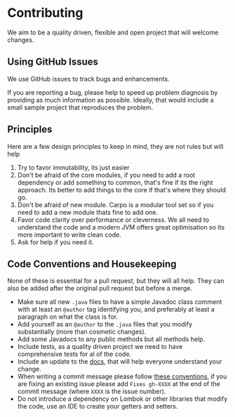 # Contributing

We aim to be a quality driven, flexible and open project that will welcome changes. 

## Using GitHub Issues

We use GitHub issues to track bugs and enhancements.

If you are reporting a bug, please help to speed up problem diagnosis by providing as
much information as possible. Ideally, that would include a small sample project that
reproduces the problem.

## Principles

Here are a few design principles to keep in mind, they are not rules but will help

1. Try to favor immutability, its just easier
2. Don't be afraid of the core modules, if you need to add a root dependency or add something to common, that's fine if its the right approach. Its better to add things to the core if that's where they should go.
3. Don't be afraid of new module. Carpo is a modular tool set so if you need to add a new module thats fine to add one.
4. Favor code clarity over performance or cleverness. We all need to understand the code and a modern JVM offers great optimisation so its more important to write clean code.
5. Ask for help if you need it.

## Code Conventions and Housekeeping

None of these is essential for a pull request, but they will all help.  They can also be
added after the original pull request but before a merge.

* Make sure all new `.java` files to have a simple Javadoc class comment with at least an
  `@author` tag identifying you, and preferably at least a paragraph on what the class is
  for.
* Add yourself as an `@author` to the `.java` files that you modify substantially (more
  than cosmetic changes).
* Add some Javadocs to any public methods but all methods help.
* Include tests, as a quality driven project we need to have comprehensive tests for al of the code.
* Include an update to the [docs](https://github.com/6point6/carpo/tree/master/docs), that will help everyone understand your change.
* When writing a commit message please follow [these conventions](https://tbaggery.com/2008/04/19/a-note-about-git-commit-messages.html),
  if you are fixing an existing issue please add `Fixes gh-XXXX` at the end of the commit
  message (where `XXXX` is the issue number).
* Do not introduce a dependency on Lombok or other libraries that modify the code, use an IDE to create your getters and setters.